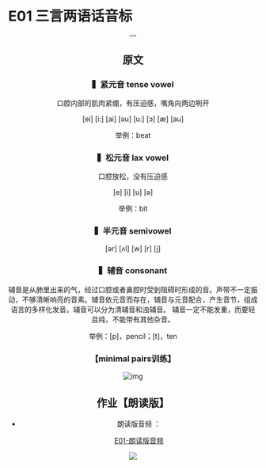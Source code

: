 # E01 三言两语话音标

<div align=center><img src="https://i.loli.net/2020/06/19/CZk9ucXfDogYOv6.jpg" alt="img" style="zoom: 33%;" />

## 原文

### ▍紧元音 tense vowel

口腔内部的肌肉紧绷，有压迫感，嘴角向两边咧开

[ei] [i:] [ai] [əu] [u:] [ɔ] [æ] [au]

举例：beat

### ▍松元音 lax vowel

口腔放松，没有压迫感

[e] [i] [u] [ə]  

举例：bit

### ▍半元音 semivowel

[ər] [ʌl] [w] [r] [j]

### ▍辅音 consonant

辅音是从肺里出来的气，经过口腔或者鼻腔时受到阻碍时形成的音。声带不一定振动，不够清晰响亮的音素。辅音依元音而存在，辅音与元音配合，产生音节，组成语言的多样化发音。辅音可以分为清辅音和浊辅音。 辅音一定不能发重，而要轻且纯，不能带有其他杂音。

举例：[p]，pencil；[t]，ten

### 【minimal pairs训练】

![img](https://i.loli.net/2020/06/19/9pdDFM6aBvg5WEk.png)

## 作业【朗读版】 

- 朗读版音频  ：          

    [E01-朗读版音频](_media/E01.mp3 ':include :type=audio')

![](https://i.loli.net/2020/06/19/Tu8LQWofsSmc35V.png)